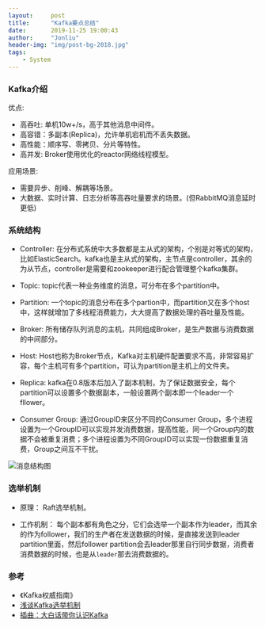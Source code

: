 ```yaml
---
layout:     post
title:      "Kafka要点总结"
date:       2019-11-25 19:00:43
author:     "Jonliu"
header-img: "img/post-bg-2018.jpg"
tags:
    - System
---
```


### Kafka介绍
优点:
- 高吞吐: 单机10w+/s，高于其他消息中间件。
- 高容错：多副本(Replica)，允许单机宕机而不丢失数据。
- 高性能：顺序写、零拷贝、分片等特性。
- 高并发: Broker使用优化的reactor网络线程模型。

应用场景:
- 需要异步、削峰、解耦等场景。
- 大数据、实时计算、日志分析等高吞吐量要求的场景。(但RabbitMQ消息延时更低)

### 系统结构
- Controller:
在分布式系统中大多数都是主从式的架构，个别是对等式的架构，比如ElasticSearch。kafka也是主从式的架构，主节点是controller，其余的为从节点，controller是需要和zookeeper进行配合管理整个kafka集群。

- Topic:
topic代表一种业务维度的消息，可分布在多个partition中。

- Partition:
一个topic的消息分布在多个partion中，而partition又在多个host中，这样就增加了多线程消费能力，大大提高了数据处理的吞吐量及性能。

- Broker:
所有储存队列消息的主机，共同组成Broker，是生产数据与消费数据的中间部分。

- Host:
Host也称为Broker节点，Kafka对主机硬件配置要求不高，非常容易扩容，每个主机可有多个partition，可认为partition是主机上的文件夹。

- Replica:
kafka在0.8版本后加入了副本机制，为了保证数据安全，每个partition可以设置多个数据副本，一般设置两个副本即一个leader一个fllower。

- Consumer Group:
通过GroupID来区分不同的Consumer Group，多个进程设置为一个GroupID可以实现并发消费数据，提高性能，同一个Group内的数据不会被重复消费；多个进程设置为不同GroupID可以实现一份数据重复消费，Group之间互不干扰。

![消息结构图](http://ww1.sinaimg.cn/large/961a76f7ly1g9aezxsjpaj20lx0g976j.jpg)

### 选举机制
- 原理：
Raft选举机制。

- 工作机制：
每个副本都有角色之分，它们会选举一个副本作为leader，而其余的作为follower，我们的生产者在发送数据的时候，是直接发送到leader partition里面，然后follower partition会去leader那里自行同步数据，消费者消费数据的时候，也是从`leader`那去消费数据的。


### 参考
- 《Kafka权威指南》
- [浅谈Kafka选举机制](https://blog.csdn.net/qq_37142346/article/details/91349100)
- [插曲：大白话带你认识Kafka](https://juejin.im/post/5dcf6b6e51882510a23314f3)